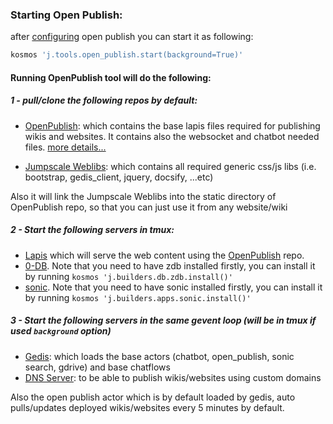 ### Starting Open Publish:

after [configuring](./configure.md) open publish you can start it as following:

```bash
kosmos 'j.tools.open_publish.start(background=True)'
```

#### Running OpenPublish tool will do the following:

##### 1 - pull/clone the following repos by default:
- [OpenPublish](https://github.com/threefoldtech/OpenPublish): which contains the base lapis files required for 
publishing wikis and websites. It contains also the websocket and chatbot needed files. 
[more details...](https://github.com/threefoldtech/OpenPublish)

- [Jumpscale Weblibs](https://github.com/threefoldtech/jumpscale_weblibs): which contains all required generic css/js 
libs (i.e. bootstrap, gedis_client, jquery, docsify, ...etc)

Also it will link the Jumpscale Weblibs into the static directory of OpenPublish repo, so that you can just use it from 
any website/wiki

##### 2 - Start the following servers in tmux:
- [Lapis](https://leafo.net/lapis/reference/getting_started.html) which will serve the web content using the 
[OpenPublish](https://github.com/threefoldtech/OpenPublish) repo.
- [0-DB](https://github.com/threefoldtech/0-db). Note that you need to have zdb installed firstly, you can install it
by running `kosmos 'j.builders.db.zdb.install()'`
- [sonic](https://github.com/valeriansaliou/sonic). Note that you need to have sonic installed firstly, you can install it
by running `kosmos 'j.builders.apps.sonic.install()'`
##### 3 - Start the following servers in the same gevent loop (will be in tmux if used `background` option)
- [Gedis](https://github.com/threefoldtech/digitalmeX/tree/master/docs/Gedis): which loads the base actors 
(chatbot, open_publish, sonic search, gdrive) and base chatflows
- [DNS Server](https://github.com/threefoldtech/digitalmeX/tree/master/DigitalMe/servers/dns): to be able to publish
wikis/websites using custom domains

Also the open publish actor which is by default loaded by gedis, auto pulls/updates deployed wikis/websites every
5 minutes by default.
